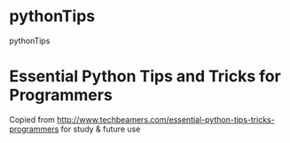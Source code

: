 # pythonTips
pythonTips
# Essential Python Tips and Tricks for Programmers
 Copied from http://www.techbeamers.com/essential-python-tips-tricks-programmers for study & future use
